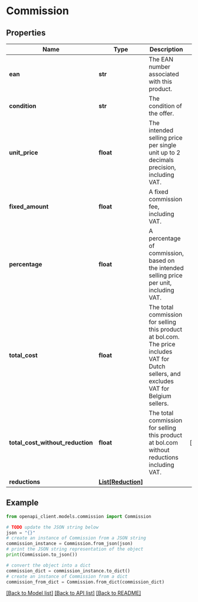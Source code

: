# Commission


## Properties

Name | Type | Description | Notes
------------ | ------------- | ------------- | -------------
**ean** | **str** | The EAN number associated with this product. | 
**condition** | **str** | The condition of the offer. | 
**unit_price** | **float** | The intended selling price per single unit up to 2 decimals precision, including VAT. | 
**fixed_amount** | **float** | A fixed commission fee, including VAT. | 
**percentage** | **float** | A percentage of commission, based on the intended selling price per unit, including VAT. | 
**total_cost** | **float** | The total commission for selling this product at bol.com. The price includes VAT for Dutch sellers, and excludes VAT for Belgium sellers. | 
**total_cost_without_reduction** | **float** | The total commission for selling this product at bol.com without reductions including VAT. | [optional] 
**reductions** | [**List[Reduction]**](Reduction.md) |  | 

## Example

```python
from openapi_client.models.commission import Commission

# TODO update the JSON string below
json = "{}"
# create an instance of Commission from a JSON string
commission_instance = Commission.from_json(json)
# print the JSON string representation of the object
print(Commission.to_json())

# convert the object into a dict
commission_dict = commission_instance.to_dict()
# create an instance of Commission from a dict
commission_from_dict = Commission.from_dict(commission_dict)
```
[[Back to Model list]](../README.md#documentation-for-models) [[Back to API list]](../README.md#documentation-for-api-endpoints) [[Back to README]](../README.md)


